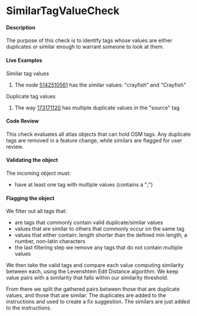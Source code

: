 # SimilarTagValueCheck

#### Description

The purpose of this check is to identify tags whose values are either duplicates or similar
enough to warrant someone to look at them.

#### Live Examples
Similar tag values
1. The node [5142510561](https://www.openstreetmap.org/way/5142510561) has the similar values: "crayfish" and "Crayfish"

Duplicate tag values
1. The way [173171120](https://www.openstreetmap.org/way/173171120) has multiple duplicate values in the "source" tag

#### Code Review

This check evaluates all atlas objects that can hold OSM tags.
Any duplicate tags are removed in a feature change, while similars are flagged for user review.

#### Validating the object
The incoming object must:
* have at least one tag with multiple values (contains a ";")

#### Flagging the object
We filter out all tags that:
* are tags that commonly contain valid duplicate/similar values
* values that are similar to others that commonly occur on the same tag
* values that either contain: length shorter than the defined min length, a number, non-latin characters
* the last filtering step we remove any tags that do not contain multiple values

We then take the valid tags and compare each value computing similarity between each, using the
Levenshtein Edit Distance algorithm. We keep value pairs with a similarity that falls within our 
similarity threshold.

From there we split the gathered pairs between those that are duplicate values, and those that are similar.
The duplicates are added to the instructions and used to create a fix suggestion.
The similars are just added to the instructions.
